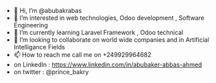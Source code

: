 - 👋 Hi, I’m @abubakrabas
- 👀 I’m interested in web technologies, Odoo development , Software Engineering
- 🌱 I’m currently learning Laravel Framework , Odoo technical
- 💞️ I’m looking to collaborate on world wide companies and in Artificial Intelligance Fields
- 📫 How to reach me call me on +249929964682
- on LinkedIn : https://www.linkedin.com/in/abubaker-abbas-ahmed
- on twitter : @prince_bakry


<!---
abubakrabas/abubakrabas is a ✨ special ✨ repository because its `README.md` (this file) appears on your GitHub profile.
You can click the Preview link to take a look at your changes.
--->
